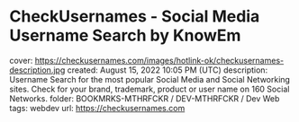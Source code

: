 # CheckUsernames - Social Media Username Search by KnowEm

cover: https://checkusernames.com/images/hotlink-ok/checkusernames-description.jpg
created: August 15, 2022 10:05 PM (UTC)
description: Username Search for the most popular Social Media and Social Networking sites.  Check for your brand, trademark, product or user name on 160 Social Networks.
folder: BOOKMRKS-MTHRFCKR / DEV-MTHRFCKR / Dev Web
tags: webdev
url: https://checkusernames.com